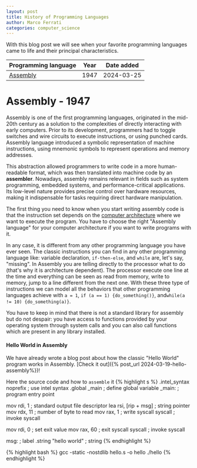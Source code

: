 ```yaml
---
layout: post
title: History of Programming Languages
author: Marco Ferrati
categories: computer_science
---
```


With this blog post we will see when your favorite programming languages came to life and their principal characteristics.

| Programming language         | Year | Date added |
|------------------------------|------|------------|
| [Assembly](#assembly---1947) | 1947 | 2024-03-25 |

# Assembly - 1947
Assembly is one of the first programming languages, originated in the mid-20th century as a solution to the complexities of directly interacting with early computers. Prior to its development, programmers had to toggle switches and wire circuits to execute instructions, or using punched cards. Assembly language introduced a symbolic representation of machine instructions, using mnemonic symbols to represent operations and memory addresses. 

This abstraction allowed programmers to write code in a more human-readable format, which was then translated into machine code by an **assembler**. Nowadays, assembly remains relevant in fields such as system programming, embedded systems, and performance-critical applications. Its low-level nature provides precise control over hardware resources, making it indispensable for tasks requiring direct hardware manipulation. 

The first thing you need to know when you start writing assembly code is that the instruction set depends on the [computer architecture](https://en.wikipedia.org/wiki/Comparison_of_instruction_set_architectures#Instruction_sets) where we want to execute the program. You have to choose the right "Assembly language" for your computer architecture if you want to write programs with it.

In any case, it is different from any other programming language you have ever seen. The classic instructions you can find in any other programming language like: variable declaration, `if-then-else`, and `while` are, let's say, "missing".
In Assembly you are telling directly to the processor what to do (that's why it is architecture dependent). The processor execute one line at the time and everything can be seen as read from memory, write to memory, jump to a line different from the next one. With these three type of instructions we can model all the behaviors that other programming languages achieve with `a = 1`, `if (a == 1) {do_something()}`, and`while(a != 10) {do_something(a)}`.

You have to keep in mind that there is not a standard library for assembly but do not despair: you have access to functions provided by your operating system through system calls and you can also call functions which are present in any library installed.

#### Hello World in Assembly
We have already wrote a blog post about how the classic "Hello World" program works in Assembly. [Check it out]({% post_url 2024-03-19-hello-assembly%})!

Here the source code and how to `assemble` it
{% highlight s %}
.intel_syntax noprefix        ; use intel syntax
.global _main 	              ; define global variable
_main:                        ; program entry point

mov rdi, 1                    ; standard output file descriptor
lea rsi, [rip + msg]          ; string pointer
mov rdx, 11                   ; number of byte to read
mov rax, 1                    ; write syscall
syscall                       ; invoke syscall

mov rdi, 0                    ; set exit value
mov rax, 60                   ; exit syscall
syscall                       ; invoke syscall

msg:                          ; label
.string "hello world"         ; string 
{% endhighlight %}

{% highlight bash %}
gcc -static -nostdlib hello.s -o hello 
./hello
{% endhighlight %}
